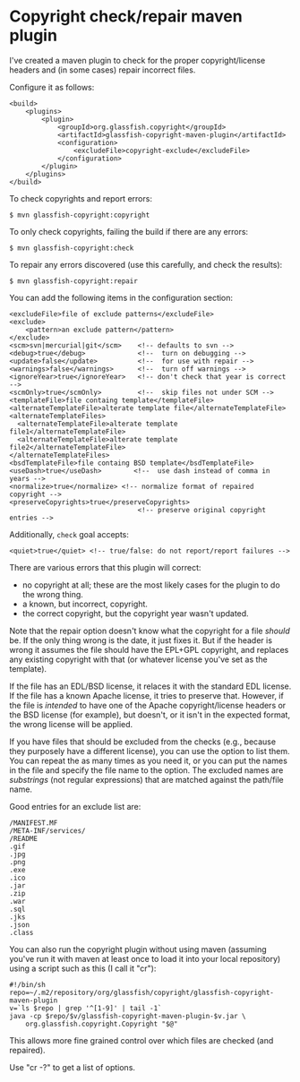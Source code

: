 #   Copyright check/repair maven plugin

I've created a maven plugin to check for the proper copyright/license headers
and (in some cases) repair incorrect files.

Configure it as follows:

    <build>
        <plugins>
            <plugin>
                <groupId>org.glassfish.copyright</groupId>
                <artifactId>glassfish-copyright-maven-plugin</artifactId>
                <configuration>
                    <excludeFile>copyright-exclude</excludeFile>
                </configuration>
            </plugin>
        </plugins>
    </build>

To check copyrights and report errors:

    $ mvn glassfish-copyright:copyright

To only check copyrights, failing the build if there are any errors:

    $ mvn glassfish-copyright:check

To repair any errors discovered (use this carefully, and check the results):

    $ mvn glassfish-copyright:repair

You can add the following items in the configuration section:

    <excludeFile>file of exclude patterns</excludeFile>
    <exclude>
        <pattern>an exclude pattern</pattern>
    </exclude>
    <scm>svn|mercurial|git</scm>    <!-- defaults to svn -->
    <debug>true</debug>             <!--  turn on debugging -->
    <update>false</update>          <!--  for use with repair -->
    <warnings>false</warnings>      <!--  turn off warnings -->
    <ignoreYear>true</ignoreYear>   <!-- don't check that year is correct -->
    <scmOnly>true</scmOnly>         <!--  skip files not under SCM -->
    <templateFile>file containg template</templateFile>
    <alternateTemplateFile>alterate template file</alternateTemplateFile>
    <alternateTemplateFiles>
      <alternateTemplateFile>alterate template file1</alternateTemplateFile>
      <alternateTemplateFile>alterate template file2</alternateTemplateFile>
    </alternateTemplateFiles>
    <bsdTemplateFile>file containg BSD template</bsdTemplateFile>
    <useDash>true</useDash>        <!--  use dash instead of comma in years -->
    <normalize>true</normalize> <!-- normalize format of repaired copyright -->
    <preserveCopyrights>true</preserveCopyrights>
                                    <!-- preserve original copyright entries -->

Additionally, `check` goal accepts:

    <quiet>true</quiet> <!-- true/false: do not report/report failures -->


There are various errors that this plugin will correct:

- no copyright at all; these are the most likely cases for the plugin to
  do the wrong thing.
- a known, but incorrect, copyright.
- the correct copyright, but the copyright year wasn't updated.

Note that the repair option doesn't know what the copyright for a
file *should* be.  If the only thing wrong is the date, it just fixes
it.  But if the header is wrong it assumes the file should have the
EPL+GPL copyright, and replaces any existing copyright with that
(or whatever license you've set as the template).

If the file has an EDL/BSD license, it relaces it with the standard EDL
license.  If the file has a known Apache license, it tries to preserve
that.  However, if the file is *intended* to have one of the Apache
copyright/license headers or the BSD license (for example), but
doesn't, or it isn't in the expected format, the wrong license will
be applied.

If you have files that should be excluded from the checks (e.g.,
because they purposely have a different license), you can use the
<exclude> option to list them.  You can repeat the <pattern> as many times
as you need it, or you can put the names in the file and specify the
file name to the <excludeFile> option.
The excluded names are *substrings* (not regular expressions) that
are matched against the path/file name.

Good entries for an exclude list are:

    /MANIFEST.MF
    /META-INF/services/
    /README
    .gif
    .jpg
    .png
    .exe
    .ico
    .jar
    .zip
    .war
    .sql
    .jks
    .json
    .class


You can also run the copyright plugin without using maven (assuming you've
run it with maven at least once to load it into your local repository) using
a script such as this (I call it "cr"):

    #!/bin/sh
    repo=~/.m2/repository/org/glassfish/copyright/glassfish-copyright-maven-plugin
    v=`ls $repo | grep '^[1-9]' | tail -1`
    java -cp $repo/$v/glassfish-copyright-maven-plugin-$v.jar \
        org.glassfish.copyright.Copyright "$@"

This allows more fine grained control over which files are checked
(and repaired).

Use "cr -?" to get a list of options.
